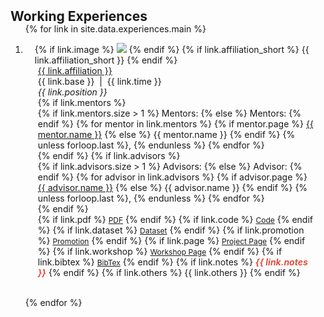 <h2 id="experiences" style="margin: 2px 0px -15px;">Working Experiences</h2>

<div class="publications">
<ol class="bibliography">

{% for link in site.data.experiences.main %}

<li>
<div class="pub-row">
  <div class="col-sm-3 abbr" style="position: relative;padding-right: 15px;padding-left: 15px;">
    {% if link.image %} 
    <img src="{{ link.image }}" class="teaser2 img-fluid z-depth-1" style="width=100%;height=40%">
    {% endif %}
    {% if link.affiliation_short %} 
    <abbr class="badge">{{ link.affiliation_short }}</abbr>
    {% endif %}
  </div>
  <div class="col-sm-9" style="position: relative;padding-right: 15px;padding-left: 20px;">
      <div class="title"><a href="{{ link.website }}">{{ link.affiliation }}</a></div>
      <div class="time">{{ link.base }}&nbsp;&nbsp;|&nbsp;&nbsp;{{ link.time }}</div>
      <div class="position"><em>{{ link.position }}</em></div>
      {% if link.mentors %} 
      <div class="mentors">
        {% if link.mentors.size > 1 %}
            Mentors:
        {% else %}
            Mentors:
        {% endif %}
        {% for mentor in link.mentors %}
            {% if mentor.page %}
                <a href="{{ mentor.page }}">{{ mentor.name }}</a>
            {% else %}
                {{ mentor.name }}
            {% endif %}
            {% unless forloop.last %}, {% endunless %}
        {% endfor %}
      </div>
      {% endif %}
      {% if link.advisors %} 
      <div class="advisors">
        {% if link.advisors.size > 1 %}
            Advisors:
        {% else %}
            Advisor:
        {% endif %}
        {% for advisor in link.advisors %}
            {% if advisor.page %}
                <a href="{{ advisor.page }}">{{ advisor.name }}</a>
            {% else %}
                {{ advisor.name }}
            {% endif %}
            {% unless forloop.last %}, {% endunless %}
        {% endfor %}
      </div>
      {% endif %}
    <div class="links">
      {% if link.pdf %} 
      <a href="{{ link.pdf }}" class="btn btn-sm z-depth-0" role="button" target="_blank" style="font-size:12px;">PDF</a>
      {% endif %}
      {% if link.code %} 
      <a href="{{ link.code }}" class="btn btn-sm z-depth-0" role="button" target="_blank" style="font-size:12px;">Code</a>
      {% endif %}
      {% if link.dataset %} 
      <a href="{{ link.dataset }}" class="btn btn-sm z-depth-0" role="button" target="_blank" style="font-size:12px;">Dataset</a>
      {% endif %}
      {% if link.promotion %} 
      <a href="{{ link.promotion }}" class="btn btn-sm z-depth-0" role="button" target="_blank" style="font-size:12px;">Promotion</a>
      {% endif %}
      {% if link.page %} 
      <a href="{{ link.page }}" class="btn btn-sm z-depth-0" role="button" target="_blank" style="font-size:12px;">Project Page</a>
      {% endif %}
      {% if link.workshop %} 
      <a href="{{ link.workshop }}" class="btn btn-sm z-depth-0" role="button" target="_blank" style="font-size:12px;">Workshop Page</a>
      {% endif %}
      {% if link.bibtex %} 
      <a href="{{ link.bibtex }}" class="btn btn-sm z-depth-0" role="button" target="_blank" style="font-size:12px;">BibTex</a>
      {% endif %}
      {% if link.notes %} 
      <strong> <i style="color:#e74d3c">{{ link.notes }}</i></strong>
      {% endif %}
      {% if link.others %} 
      {{ link.others }}
      {% endif %}
    </div>
  </div>
</div>
</li>

<br>

{% endfor %}

</ol>
</div>

